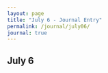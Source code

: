 ```yaml
---
layout: page
title: "July 6 - Journal Entry"
permalink: /journal/july06/
journal: true
---
```


## July 6


